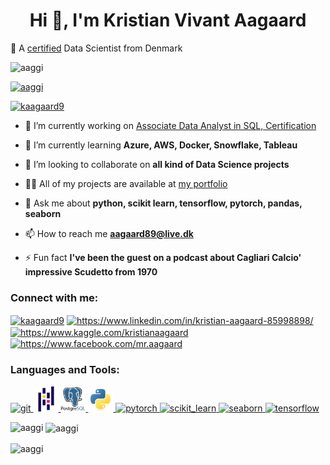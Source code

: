 <h1 align="center">Hi 👋, I'm Kristian Vivant Aagaard</h1>

🏅 A [certified](https://www.datacamp.com/portfolio/KristianAagaard) Data Scientist from Denmark

<p align="left"> <img src="https://komarev.com/ghpvc/?username=aaggi&label=Profile%20views&color=0e75b6&style=flat" alt="aaggi" /> </p>

<p align="left"> <a href="https://github.com/ryo-ma/github-profile-trophy"><img src="https://github-profile-trophy.vercel.app/?username=aaggi" alt="aaggi" /></a> </p>

<p align="left"> <a href="https://twitter.com/kaagaard9" target="blank"><img src="https://img.shields.io/twitter/follow/kaagaard9?logo=twitter&style=for-the-badge" alt="kaagaard9" /></a> </p>



- 🔭 I’m currently working on [Associate Data Analyst in SQL, Certification](https://app.datacamp.com/learn/career-tracks/associate-data-analyst-in-sql)

- 🌱 I’m currently learning **Azure, AWS, Docker, Snowflake, Tableau**

- 👯 I’m looking to collaborate on **all kind of Data Science projects**

- 👨‍💻 All of my projects are available at [my portfolio](https://www.datacamp.com/portfolio/KristianAagaard)

- 💬 Ask me about **python, scikit learn, tensorflow, pytorch, pandas, seaborn**

- 📫 How to reach me **aagaard89@live.dk**

- ⚡ Fun fact **I've been the guest on a podcast about Cagliari Calcio' impressive Scudetto from 1970**

<h3 align="left">Connect with me:</h3>
<p align="left">
<a href="https://twitter.com/kaagaard9" target="blank"><img align="center" src="https://raw.githubusercontent.com/rahuldkjain/github-profile-readme-generator/master/src/images/icons/Social/twitter.svg" alt="kaagaard9" height="30" width="40" /></a>
<a href="https://linkedin.com/in/https://www.linkedin.com/in/kristian-aagaard-85998898/" target="blank"><img align="center" src="https://raw.githubusercontent.com/rahuldkjain/github-profile-readme-generator/master/src/images/icons/Social/linked-in-alt.svg" alt="https://www.linkedin.com/in/kristian-aagaard-85998898/" height="30" width="40" /></a>
<a href="https://kaggle.com/https://www.kaggle.com/kristianaagaard" target="blank"><img align="center" src="https://raw.githubusercontent.com/rahuldkjain/github-profile-readme-generator/master/src/images/icons/Social/kaggle.svg" alt="https://www.kaggle.com/kristianaagaard" height="30" width="40" /></a>
<a href="https://fb.com/https://www.facebook.com/mr.aagaard" target="blank"><img align="center" src="https://raw.githubusercontent.com/rahuldkjain/github-profile-readme-generator/master/src/images/icons/Social/facebook.svg" alt="https://www.facebook.com/mr.aagaard" height="30" width="40" /></a>
</p>

<h3 align="left">Languages and Tools:</h3>
<p align="left"> <a href="https://git-scm.com/" target="_blank" rel="noreferrer"> <img src="https://www.vectorlogo.zone/logos/git-scm/git-scm-icon.svg" alt="git" width="40" height="40"/> </a> <a href="https://pandas.pydata.org/" target="_blank" rel="noreferrer"> <img src="https://raw.githubusercontent.com/devicons/devicon/2ae2a900d2f041da66e950e4d48052658d850630/icons/pandas/pandas-original.svg" alt="pandas" width="40" height="40"/> </a> <a href="https://www.postgresql.org" target="_blank" rel="noreferrer"> <img src="https://raw.githubusercontent.com/devicons/devicon/master/icons/postgresql/postgresql-original-wordmark.svg" alt="postgresql" width="40" height="40"/> </a> <a href="https://www.python.org" target="_blank" rel="noreferrer"> <img src="https://raw.githubusercontent.com/devicons/devicon/master/icons/python/python-original.svg" alt="python" width="40" height="40"/> </a> <a href="https://pytorch.org/" target="_blank" rel="noreferrer"> <img src="https://www.vectorlogo.zone/logos/pytorch/pytorch-icon.svg" alt="pytorch" width="40" height="40"/> </a> <a href="https://scikit-learn.org/" target="_blank" rel="noreferrer"> <img src="https://upload.wikimedia.org/wikipedia/commons/0/05/Scikit_learn_logo_small.svg" alt="scikit_learn" width="40" height="40"/> </a> <a href="https://seaborn.pydata.org/" target="_blank" rel="noreferrer"> <img src="https://seaborn.pydata.org/_images/logo-mark-lightbg.svg" alt="seaborn" width="40" height="40"/> </a> <a href="https://www.tensorflow.org" target="_blank" rel="noreferrer"> <img src="https://www.vectorlogo.zone/logos/tensorflow/tensorflow-icon.svg" alt="tensorflow" width="40" height="40"/> </a> </p>

<p><img align="left" src="https://github-readme-stats.vercel.app/api/top-langs?username=aaggi&show_icons=true&locale=en&layout=compact" alt="aaggi" /></p>

<p>&nbsp;<img align="center" src="https://github-readme-stats.vercel.app/api?username=aaggi&show_icons=true&locale=en" alt="aaggi" /></p>

<p><img align="center" src="https://github-readme-streak-stats.herokuapp.com/?user=aaggi&" alt="aaggi" /></p>
